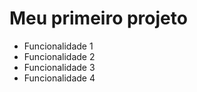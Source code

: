 # Meu primeiro projeto

* Funcionalidade 1
* Funcionalidade 2
* Funcionalidade 3
* Funcionalidade 4
